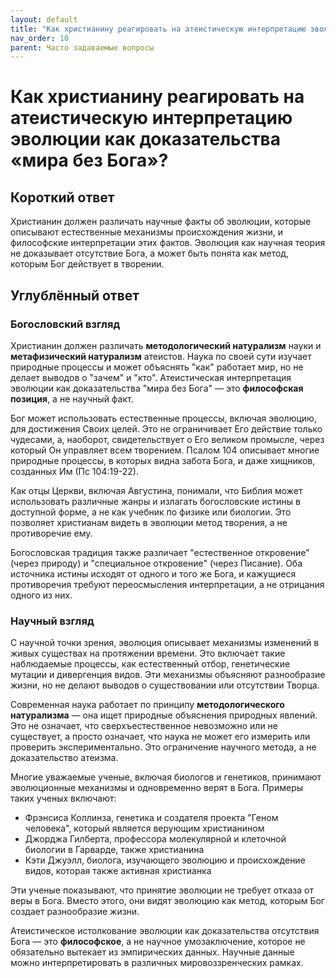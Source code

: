 ```yaml
---
layout: default
title: "Как христианину реагировать на атеистическую интерпретацию эволюции как доказательства «мира без Бога»?"
nav_order: 10
parent: Часто задаваемые вопросы
---
```


# Как христианину реагировать на атеистическую интерпретацию эволюции как доказательства «мира без Бога»?

## Короткий ответ

Христианин должен различать научные факты об эволюции, которые описывают естественные механизмы происхождения жизни, и философские интерпретации этих фактов. Эволюция как научная теория не доказывает отсутствие Бога, а может быть понята как метод, которым Бог действует в творении.

## Углублённый ответ

### Богословский взгляд

Христианин должен различать **методологический натурализм** науки и **метафизический натурализм** атеистов. Наука по своей сути изучает природные процессы и может объяснять "как" работает мир, но не делает выводов о "зачем" и "кто". Атеистическая интерпретация эволюции как доказательства "мира без Бога" — это **философская позиция**, а не научный факт.

Бог может использовать естественные процессы, включая эволюцию, для достижения Своих целей. Это не ограничивает Его действие только чудесами, а, наоборот, свидетельствует о Его великом промысле, через который Он управляет всем творением. Псалом 104 описывает многие природные процессы, в которых видна забота Бога, и даже хищников, созданных Им (Пс 104:19-22).

Как отцы Церкви, включая Августина, понимали, что Библия может использовать различные жанры и излагать богословские истины в доступной форме, а не как учебник по физике или биологии. Это позволяет христианам видеть в эволюции метод творения, а не противоречие ему.

Богословская традиция также различает "естественное откровение" (через природу) и "специальное откровение" (через Писание). Оба источника истины исходят от одного и того же Бога, и кажущиеся противоречия требуют переосмысления интерпретации, а не отрицания одного из них.

### Научный взгляд

С научной точки зрения, эволюция описывает механизмы изменений в живых существах на протяжении времени. Это включает такие наблюдаемые процессы, как естественный отбор, генетические мутации и дивергенция видов. Эти механизмы объясняют разнообразие жизни, но не делают выводов о существовании или отсутствии Творца.

Современная наука работает по принципу **методологического натурализма** — она ищет природные объяснения природных явлений. Это не означает, что сверхъестественное невозможно или не существует, а просто означает, что наука не может его измерить или проверить экспериментально. Это ограничение научного метода, а не доказательство атеизма.

Многие уважаемые ученые, включая биологов и генетиков, принимают эволюционные механизмы и одновременно верят в Бога. Примеры таких ученых включают:

- Фрэнсиса Коллинза, генетика и создателя проекта "Геном человека", который является верующим христианином
- Джорджа Гилберта, профессора молекулярной и клеточной биологии в Гарварде, также христианина
- Кэти Джуэлл, биолога, изучающего эволюцию и происхождение видов, которая также активная христианка

Эти ученые показывают, что принятие эволюции не требует отказа от веры в Бога. Вместо этого, они видят эволюцию как метод, которым Бог создает разнообразие жизни.

Атеистическое истолкование эволюции как доказательства отсутствия Бога — это **философское**, а не научное умозаключение, которое не обязательно вытекает из эмпирических данных. Научные данные можно интерпретировать в различных мировоззренческих рамках.